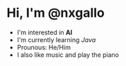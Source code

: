 # Hi, I'm @nxgallo
- I'm interested in **AI**
- I'm currently learning *Java*
- Prounous: He/Him
- I also like music and play the piano

